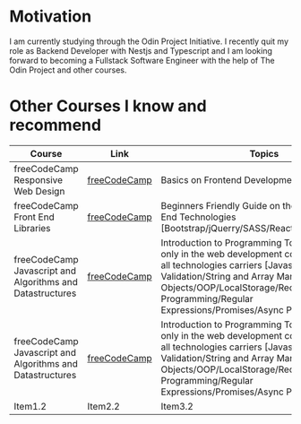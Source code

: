 # Motivation

I am currently studying through the Odin Project Initiative. I recently quit my role as Backend Developer with Nestjs and Typescript and I am looking forward to becoming a Fullstack Software Engineer with the help of The Odin Project and other courses.

# Other Courses I know and recommend

| Course    | Link    | Topics    |
|---------------- | --------------- | --------------- |
| freeCodeCamp Responsive Web Design    | [freeCodeCamp](https://www.freecodecamp.org/learn/2022/responsive-web-design/)     | Basics on Frontend Development [HTML/CSS]    |
| freeCodeCamp Front End Libraries    | [freeCodeCamp](https://www.freecodecamp.org/learn/front-end-development-libraries/)     | Beginners Friendly Guide on the most used Front End Technologies [Bootstrap/jQuerry/SASS/React/Redux]    |
| freeCodeCamp Javascript and Algorithms and Datastructures    | [freeCodeCamp](https://www.freecodecamp.org/learn/javascript-algorithms-and-data-structures-v8/)     | Introduction to Programming Topics useful not only in the web development community, but for all technologies carriers [Javascript/Form Validation/String and Array Manipulation/Date Objects/OOP/LocalStorage/Recursion/Functional Programming/Regular Expressions/Promises/Async Programming]    |
| freeCodeCamp Javascript and Algorithms and Datastructures    | [freeCodeCamp](https://www.freecodecamp.org/learn/javascript-algorithms-and-data-structures-v8/)     | Introduction to Programming Topics useful not only in the web development community, but for all technologies carriers [Javascript/Form Validation/String and Array Manipulation/Date Objects/OOP/LocalStorage/Recursion/Functional Programming/Regular Expressions/Promises/Async Programming]    |
| Item1.2    | Item2.2    | Item3.2    |

